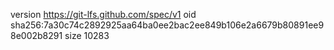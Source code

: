 version https://git-lfs.github.com/spec/v1
oid sha256:7a30c74c2892925aa64ba0ee2bac2ee849b106e2a6679b80891ee98e002b8291
size 10283
